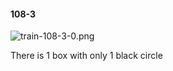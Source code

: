 #### 108-3
![train-108-3-0.png](https://github.com/lil-lab/nlvr/raw/master/nlvr/train/images/55/train-108-3-0.png "train-108-3-0.png")

There is 1 box with only 1 black circle